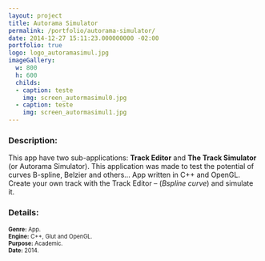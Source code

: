 ```yaml
---
layout: project
title: Autorama Simulator
permalink: /portfolio/autorama-simulator/
date: 2014-12-27 15:11:23.000000000 -02:00
portfolio: true
logo: logo_autoramasimul.jpg
imageGallery:
  w: 800
  h: 600
  childs:
  - caption: teste
    img: screen_autormasimul0.jpg
  - caption: teste
    img: screen_autormasimul1.jpg
---
```


 <span/>

### Description:

This app have two sub-applications: __Track Editor__ and __The Track Simulator__ (or Autorama Simulator).
This application was made to test the potential of curves B-spline, Belzier and others… App written in C++ and OpenGL.
Create your own track with the Track Editor – (_Bspline curve_) and simulate it.

### Details:
<p style="font-size:0.8em">
<strong>Genre:</strong> App.<br>
<strong>Engine:</strong> C++, Glut and OpenGL.<br>
<strong>Purpose:</strong> Academic.<br>
<strong>Date:</strong> 2014.<br>
</p>
